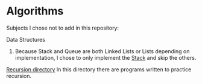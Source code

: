 # Algorithms

Subjects I chose not to add in this repository:

Data Structures
  1. Because Stack and Queue are both Linked Lists or Lists depending on implementation, I chose to only implement the [Stack](https://github.com/Alexsandrux/Algorithms/tree/main/Stack) and skip the others. 
  
  
[Recursion directory](https://github.com/Alexsandrux/Algorithms/tree/main/Recursion/CPP)
  In this directory there are programs written to practice recursion.
